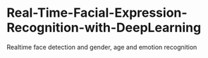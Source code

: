 # Real-Time-Facial-Expression-Recognition-with-DeepLearning
Realtime face detection and gender, age and emotion recognition